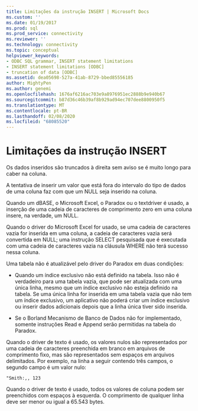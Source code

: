 ```yaml
---
title: Limitações da instrução INSERT | Microsoft Docs
ms.custom: ''
ms.date: 01/19/2017
ms.prod: sql
ms.prod_service: connectivity
ms.reviewer: ''
ms.technology: connectivity
ms.topic: conceptual
helpviewer_keywords:
- ODBC SQL grammar, INSERT statement limitations
- INSERT statement limitations [ODBC]
- truncation of data [ODBC]
ms.assetid: dea05698-527a-41ab-8729-bbed85556185
author: MightyPen
ms.author: genemi
ms.openlocfilehash: 1676af6216ac703e9a8976951ec2888b9e940b67
ms.sourcegitcommit: b87d36c46b39af8b929ad94ec707dee8800950f5
ms.translationtype: MT
ms.contentlocale: pt-BR
ms.lasthandoff: 02/08/2020
ms.locfileid: "68085520"
---
```

# <a name="insert-statement-limitations"></a>Limitações da instrução INSERT
Os dados inseridos são truncados à direita sem aviso se é muito longo para caber na coluna.  
  
 A tentativa de inserir um valor que está fora do intervalo do tipo de dados de uma coluna faz com que um NULL seja inserido na coluna.  
  
 Quando um dBASE, o Microsoft Excel, o Paradox ou o textdriver é usado, a inserção de uma cadeia de caracteres de comprimento zero em uma coluna insere, na verdade, um NULL.  
  
 Quando o driver do Microsoft Excel for usado, se uma cadeia de caracteres vazia for inserida em uma coluna, a cadeia de caracteres vazia será convertida em NULL; uma instrução SELECT pesquisada que é executada com uma cadeia de caracteres vazia na cláusula WHERE não terá sucesso nessa coluna.  
  
 Uma tabela não é atualizável pelo driver do Paradox em duas condições:  
  
-   Quando um índice exclusivo não está definido na tabela. Isso não é verdadeiro para uma tabela vazia, que pode ser atualizada com uma única linha, mesmo que um índice exclusivo não esteja definido na tabela. Se uma única linha for inserida em uma tabela vazia que não tem um índice exclusivo, um aplicativo não poderá criar um índice exclusivo ou inserir dados adicionais depois que a linha única tiver sido inserida.  
  
-   Se o Borland Mecanismo de Banco de Dados não for implementado, somente instruções Read e Append serão permitidas na tabela do Paradox.  
  
 Quando o driver de texto é usado, os valores nulos são representados por uma cadeia de caracteres preenchida em branco em arquivos de comprimento fixo, mas são representados sem espaços em arquivos delimitados. Por exemplo, na linha a seguir contendo três campos, o segundo campo é um valor nulo:  
  
```  
"Smith:,, 123  
```  
  
 Quando o driver de texto é usado, todos os valores de coluna podem ser preenchidos com espaços à esquerda. O comprimento de qualquer linha deve ser menor ou igual a 65.543 bytes.
